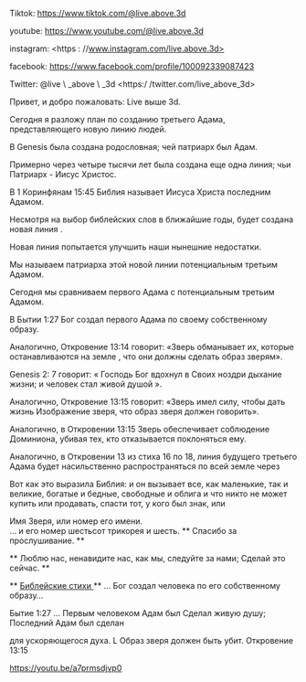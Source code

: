 Tiktok: <https://www.tiktok.com/@live.above.3d>

youtube: <https://www.youtube.com/@live.above.3d>

instagram: <https : //www.instagram.com/live.above.3d>

facebook: <https://www.facebook.com/profile/100092339087423>

Twitter: @live \ _above \ _3d <https:/ /twitter.com/live_above_3d>

Привет, и добро пожаловать: Live выше 3d.

Сегодня я разложу план по созданию третьего Адама, представляющего новую линию
людей.

В Genesis была создана родословная; чей патриарх был Адам.

Примерно через четыре тысячи лет была создана еще одна линия; чьи
Патриарх - Иисус Христос.

В 1 Коринфянам 15:45 Библия называет Иисуса Христа последним Адамом.

Несмотря на выбор библейских слов в ближайшие годы, будет создана новая линия
.

Новая линия попытается улучшить наши нынешние недостатки.

Мы называем патриарха этой новой линии потенциальным третьим Адамом.

Сегодня мы сравниваем первого Адама с потенциальным третьим Адамом.

В Бытии 1:27 Бог создал первого Адама по своему собственному образу.

Аналогично, Откровение 13:14 говорит: «Зверь обманывает их, которые останавливаются на земле
, что они должны сделать образ зверям».

Genesis 2: 7 говорит: «<Span Class =»> Господь </span> Бог вдохнул
в Своих ноздри дыхание жизни; и человек стал живой душой ».

Аналогично, Откровение 13:15 говорит: «Зверь имел силу, чтобы дать жизнь
Изображение зверя, что образ зверя должен говорить».  

Аналогично, в Откровении 13:15 Зверь обеспечивает соблюдение Доминиона, убивая
тех, кто отказывается поклоняться ему.  

Аналогично, в Откровении 13 из стиха 16 по 18, линия
будущего третьего Адама будет насильственно распространяться по всей земле через

Вот как это выразила Библия:
и он вызывает все, как маленькие, так и великие, богатые и бедные, свободные и облига  и что никто не может купить или продавать, спасти тот, у кого был знак, или

Имя Зверя, или номер его имени.  
… и его номер шестьсот трикорея и шесть.
** Спасибо за прослушивание. **

** Люблю нас, ненавидите нас, как мы, следуйте за нами; Сделай это сейчас. **

** <u> Библейские стихи </u> **
… Бог создал человека по его собственному образу…

Бытие 1:27
… Первым человеком Адам был Сделал живую душу; Последний Адам был сделан

для ускоряющегося духа. L Образ зверя должен быть убит.
Откровение 13:15

<https://youtu.be/a7prmsdjvp0>









